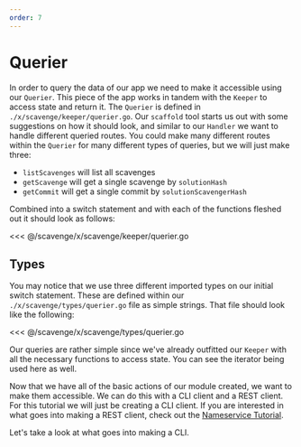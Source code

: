 ```yaml
---
order: 7
---
```


# Querier

In order to query the data of our app we need to make it accessible using our `Querier`. This piece of the app works in tandem with the `Keeper` to access state and return it. The `Querier` is defined in `./x/scavenge/keeper/querier.go`. Our `scaffold` tool starts us out with some suggestions on how it should look, and similar to our `Handler` we want to handle different queried routes. You could make many different routes within the `Querier` for many different types of queries, but we will just make three:

- `listScavenges` will list all scavenges
- `getScavenge` will get a single scavenge by `solutionHash`
- `getCommit` will get a single commit by `solutionScavengerHash`

Combined into a switch statement and with each of the functions fleshed out it should look as follows:

<<< @/scavenge/x/scavenge/keeper/querier.go

## Types

You may notice that we use three different imported types on our initial switch statement. These are defined within our `./x/scavenge/types/querier.go` file as simple strings. That file should look like the following:

<<< @/scavenge/x/scavenge/types/querier.go

Our queries are rather simple since we've already outfitted our `Keeper` with all the necessary functions to access state. You can see the iterator being used here as well.

Now that we have all of the basic actions of our module created, we want to make them accessible. We can do this with a CLI client and a REST client. For this tutorial we will just be creating a CLI client. If you are interested in what goes into making a REST client, check out the [Nameservice Tutorial](../../nameservice/tutorial/00-intro.md).

Let's take a look at what goes into making a CLI.
